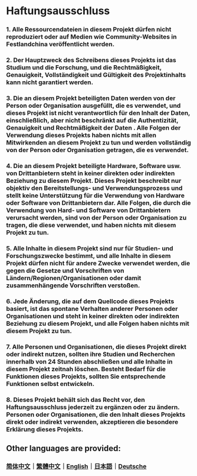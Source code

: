 # Haftungsausschluss
### 1. Alle Ressourcendateien in diesem Projekt dürfen nicht reproduziert oder auf Medien wie Community-Websites in Festlandchina veröffentlicht werden.
### 2. Der Hauptzweck des Schreibens dieses Projekts ist das Studium und die Forschung, und die Rechtmäßigkeit, Genauigkeit, Vollständigkeit und Gültigkeit des Projektinhalts kann nicht garantiert werden.
### 3. Die an diesem Projekt beteiligten Daten werden von der Person oder Organisation ausgefüllt, die es verwendet, und dieses Projekt ist nicht verantwortlich für den Inhalt der Daten, einschließlich, aber nicht beschränkt auf die Authentizität, Genauigkeit und Rechtmäßigkeit der Daten . Alle Folgen der Verwendung dieses Projekts haben nichts mit allen Mitwirkenden an diesem Projekt zu tun und werden vollständig von der Person oder Organisation getragen, die es verwendet.
### 4. Die an diesem Projekt beteiligte Hardware, Software usw. von Drittanbietern steht in keiner direkten oder indirekten Beziehung zu diesem Projekt. Dieses Projekt beschreibt nur objektiv den Bereitstellungs- und Verwendungsprozess und stellt keine Unterstützung für die Verwendung von Hardware oder Software von Drittanbietern dar. Alle Folgen, die durch die Verwendung von Hard- und Software von Drittanbietern verursacht werden, sind von der Person oder Organisation zu tragen, die diese verwendet, und haben nichts mit diesem Projekt zu tun.
### 5. Alle Inhalte in diesem Projekt sind nur für Studien- und Forschungszwecke bestimmt, und alle Inhalte in diesem Projekt dürfen nicht für andere Zwecke verwendet werden, die gegen die Gesetze und Vorschriften von Ländern/Regionen/Organisationen oder damit zusammenhängende Vorschriften verstoßen.
### 6. Jede Änderung, die auf dem Quellcode dieses Projekts basiert, ist das spontane Verhalten anderer Personen oder Organisationen und steht in keiner direkten oder indirekten Beziehung zu diesem Projekt, und alle Folgen haben nichts mit diesem Projekt zu tun.
### 7. Alle Personen und Organisationen, die dieses Projekt direkt oder indirekt nutzen, sollten ihre Studien und Recherchen innerhalb von 24 Stunden abschließen und alle Inhalte in diesem Projekt zeitnah löschen. Besteht Bedarf für die Funktionen dieses Projekts, sollten Sie entsprechende Funktionen selbst entwickeln.
### 8. Dieses Projekt behält sich das Recht vor, den Haftungsausschluss jederzeit zu ergänzen oder zu ändern. Personen oder Organisationen, die den Inhalt dieses Projekts direkt oder indirekt verwenden, akzeptieren die besondere Erklärung dieses Projekts.

## Other languages are provided:
### [简体中文](https://github.com/bunizao/TutuBetterRules/blob/tutu/Announcement/Announcement_SimplifiedChinese.md)｜[繁體中文](https://github.com/bunizao/TutuBetterRules/blob/tutu/Announcement/Announcement_TradiationalChinese.md)｜[English](https://github.com/bunizao/TutuBetterRules/blob/tutu/Announcement/Announcement_English.md)｜[日本語](https://github.com/bunizao/TutuBetterRules/blob/tutu/Announcement/Announcement_Japanese.md)｜[Deutsche](https://github.com/bunizao/TutuBetterRules/blob/tutu/Announcement/Announcement_German.md)
